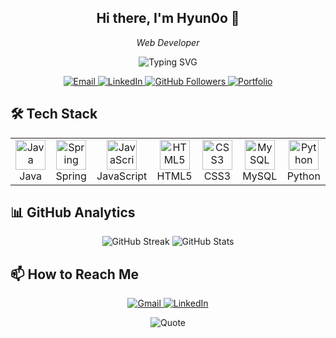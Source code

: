 <!-- Greeting -->
<h2 align="center">Hi there, I'm <strong>Hyun0o</strong> 👋</h2>

<!-- Subheading -->
<p align="center">
  <em>Web Developer</em>
</p>

<!-- Animated SVG -->
<div align="center">
  <img src="https://readme-typing-svg.herokuapp.com?font=Fira+Code&size=22&pause=1000&color=F75C7E&center=true&vCenter=true&width=440&lines=Passionate+about+innovation;Always+learning+new+things!" alt="Typing SVG" />
</div>

<!-- Social Links -->
<p align="center">
  <a href="mailto:oh0777235@example.com">
    <img src="https://img.shields.io/badge/-Email-D14836?style=flat-square&logo=Gmail&logoColor=white" alt="Email" />
  </a>
  <a href="https://www.linkedin.com/in/hyunyoung-oh-292603277/">
    <img src="https://img.shields.io/badge/-LinkedIn-0077B5?style=flat-square&logo=LinkedIn&logoColor=white" alt="LinkedIn" />
  </a>
  <a href="https://github.com/hyunn0o">
    <img src="https://img.shields.io/github/followers/hyunn0o?label=GitHub&style=social" alt="GitHub Followers" />
  </a>
  <a href="https://drive.google.com/file/d/1Z08Oo5uZo2IUAXwVxn2e-kAJXrwoMniR/view?usp=sharing">
    <img src="https://img.shields.io/badge/-Portfolio-FF7139?style=flat-square&logo=Firefox&logoColor=white" alt="Portfolio" />
  </a>
</p>

## 🛠 Tech Stack

<table align="center">
  <tr>
    <td align="center" width="96">
      <img src="https://img.shields.io/badge/Java-007396?style=flat&logo=java&logoColor=white" width="48" height="48" alt="Java" />
      <!-- <img src="https://cdn.simpleicons.org/java/007396" width="48" height="48" alt="Java" /> -->
      <br>Java
    </td>
    <td align="center" width="96">
      <img src="https://cdn.simpleicons.org/spring/6DB33F" width="48" height="48" alt="Spring" />
      <br>Spring
    </td>
    <td align="center" width="96">
      <img src="https://cdn.simpleicons.org/javascript/F7DF1E" width="48" height="48" alt="JavaScript" />
      <br>JavaScript
    </td>
    <td align="center" width="96">
      <img src="https://cdn.simpleicons.org/html5/E34F26" width="48" height="48" alt="HTML5" />
      <br>HTML5
    </td>
    <td align="center" width="96">
      <img src="https://cdn.simpleicons.org/css3/1572B6" width="48" height="48" alt="CSS3" />
      <br>CSS3
    </td>
    <td align="center" width="96">
      <img src="https://cdn.simpleicons.org/mysql/4479A1" width="48" height="48" alt="MySQL" />
      <br>MySQL
    </td>
    <td align="center" width="96">
      <img src="https://cdn.simpleicons.org/python/3776AB" width="48" height="48" alt="Python" />
      <br>Python
    </td>
  </tr>
</table>

## 📊 GitHub Analytics

<div align="center">
  <img src="https://streak-stats.demolab.com?user=hyunn0o&theme=radical&hide_border=true" alt="GitHub Streak" />
  <img src="https://github-readme-stats.vercel.app/api?username=hyunn0o&show_icons=true&theme=radical&hide_border=true" alt="GitHub Stats" />
</div>

## 📫 How to Reach Me

<!-- - 📧 **Email**: [oh0777235@example.com](mailto:oh0777235@example.com)
- 💼 **LinkedIn**: [Hyunyoung Oh](https://www.linkedin.com/in/hyunyoung-oh-292603277/) -->

<p align="center">
  <a href="mailto:oh0777235@example.com">
    <img src="https://img.shields.io/badge/-Gmail-D14836?style=for-the-badge&logo=gmail&logoColor=white" alt="Gmail" />
  </a>
  <a href="https://www.linkedin.com/in/hyunyoung-oh-292603277/">
    <img src="https://img.shields.io/badge/-LinkedIn-0077B5?style=for-the-badge&logo=linkedin&logoColor=white" alt="LinkedIn" />
  </a>
</p>

<!-- Footer with Quote -->
<p align="center">
  <img src="https://quotes-github-readme.vercel.app/api?type=horizontal&theme=radical" alt="Quote" />
</p>
